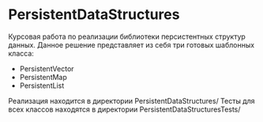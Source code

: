 # PersistentDataStructures

Курсовая работа по реализации библиотеки персистентных структур данных.
Данное решение представляет из себя три готовых шаблонных класса: 
- PersistentVector
- PersistentMap
- PersistentList

Реализация находится в директории PersistentDataStructures/
Тесты для всех классов находятся в директории PersistentDataStructuresTests/
